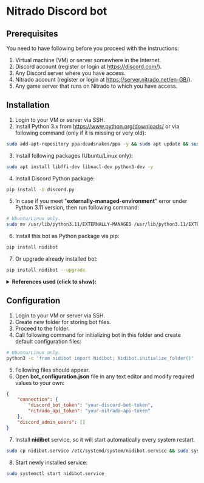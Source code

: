 # Nitrado Discord bot

## Prerequisites

You need to have following before you proceed with the instructions:

1. Virtual machine (VM) or server somewhere in the Internet.
2. Discord account (register or login at <https://discord.com/>).
3. Any Discord server where you have access.
4. Nitrado account (register or login at <https://server.nitrado.net/en-GB/>).
5. Any game server that runs on Nitrado to which you have access.

## Installation

1. Login to your VM or server via SSH.
2. Install Python 3.x from <https://www.python.org/downloads/> or via following command (only if it is missing or very old):

```bash
sudo add-apt-repository ppa:deadsnakes/ppa -y && sudo apt update && sudo apt install python3.12 -y && sudo update-alternatives --install /usr/bin/python3 python3 /usr/bin/python3.12 1
```

3. Install following packages (Ubuntu/Linux only):

```bash
sudo apt install libffi-dev libnacl-dev python3-dev -y
```

4. Install Discord Python package:

```bash
pip install -U discord.py
```

5. In case if you meet "**externally-managed-environment**" error under Python 3.11 version, then run following command:

```bash
# Ubuntu/Linux only.
sudo mv /usr/lib/python3.11/EXTERNALLY-MANAGED /usr/lib/python3.11/EXTERNALLY-MANAGED.old
```

6. Install this bot as Python package via pip:

```bash
pip install nidibot
```

7. Or upgrade already installed bot:

```bash
pip install nidibot --upgrade
```

<details>
<summary><b>References used (click to show):</b></summary>
<ul>
<li><a href="https://discordpy.readthedocs.io/en/latest/intro.html">https://discordpy.readthedocs.io/en/latest/intro.html</a></li>
<li><a href="https://stackoverflow.com/questions/75608323/how-do-i-solve-error-externally-managed-environment-every-time-i-use-pip-3">https://stackoverflow.com/questions/75608323/how-do-i-solve-error-externally-managed-environment-every-time-i-use-pip-3</a></li>
</ul>
</details>

## Configuration

1. Login to your VM or server via SSH.
2. Create new folder for storing bot files.
3. Proceed to the folder.
4. Call following command for initializing bot in this folder and create default configuration files:

```bash
# Ubuntu/Linux only.
python3 -c 'from nidibot import Nidibot; Nidibot.initialize_folder()'
```

5. Following files should appear.
6. Open **bot_configuration.json** file in any text editor and modify required values to your own:

```json
{
    "connection": {
        "discord_bot_token": "your-discord-bot-token",
        "nitrado_api_token": "your-nitrado-api-token"
    },
    "discord_admin_users": []
}
```

7. Install **nidibot** service, so it will start automatically every system restart.

```bash
sudo cp nidibot.service /etc/systemd/system/nidibot.service && sudo systemctl daemon-reload && sudo systemctl enable nidibot.service
```

8. Start newly installed service:

```bash
sudo systemctl start nidibot.service
```
